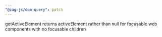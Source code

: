 ```yaml
---
"@zag-js/dom-query": patch
---
```


getActiveElement returns activeElement rather than null for focusable web components with no focusable children
